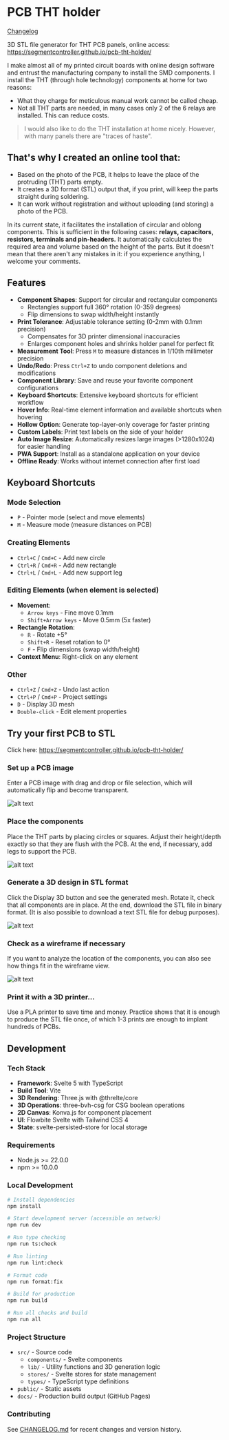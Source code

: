 # PCB THT holder

[Changelog](CHANGELOG.md)

3D STL file generator for THT PCB panels, online access: https://segmentcontroller.github.io/pcb-tht-holder/

I make almost all of my printed circuit boards with online design software and entrust the manufacturing company to install the SMD components. I install the THT (through hole technology) components at home for two reasons:

- What they charge for meticulous manual work cannot be called cheap.
- Not all THT parts are needed, in many cases only 2 of the 6 relays are installed. This can reduce costs.

> I would also like to do the THT installation at home nicely. However, with many panels there are "traces of haste".

## That's why I created an **online tool** that:

- Based on the photo of the PCB, it helps to leave the place of the protruding (THT) parts empty.
- It creates a 3D format (STL) output that, if you print, will keep the parts straight during soldering.
- It can work without registration and without uploading (and storing) a photo of the PCB.

In its current state, it facilitates the installation of circular and oblong components. This is sufficient in the following cases: **relays, capacitors, resistors, terminals and pin-headers.** It automatically calculates the required area and volume based on the height of the parts. But it doesn't mean that there aren't any mistakes in it: if you experience anything, I welcome your comments.

## Features

- **Component Shapes**: Support for circular and rectangular components
  - Rectangles support full 360° rotation (0-359 degrees)
  - Flip dimensions to swap width/height instantly
- **Print Tolerance**: Adjustable tolerance setting (0-2mm with 0.1mm precision)
  - Compensates for 3D printer dimensional inaccuracies
  - Enlarges component holes and shrinks holder panel for perfect fit
- **Measurement Tool**: Press `M` to measure distances in 1/10th millimeter precision
- **Undo/Redo**: Press `Ctrl+Z` to undo component deletions and modifications
- **Component Library**: Save and reuse your favorite component configurations
- **Keyboard Shortcuts**: Extensive keyboard shortcuts for efficient workflow
- **Hover Info**: Real-time element information and available shortcuts when hovering
- **Hollow Option**: Generate top-layer-only coverage for faster printing
- **Custom Labels**: Print text labels on the side of your holder
- **Auto Image Resize**: Automatically resizes large images (>1280x1024) for easier handling
- **PWA Support**: Install as a standalone application on your device
- **Offline Ready**: Works without internet connection after first load

## Keyboard Shortcuts

### Mode Selection

- `P` - Pointer mode (select and move elements)
- `M` - Measure mode (measure distances on PCB)

### Creating Elements

- `Ctrl+C` / `Cmd+C` - Add new circle
- `Ctrl+R` / `Cmd+R` - Add new rectangle
- `Ctrl+L` / `Cmd+L` - Add new support leg

### Editing Elements (when element is selected)

- **Movement**:
  - `Arrow keys` - Fine move 0.1mm
  - `Shift+Arrow keys` - Move 0.5mm (5x faster)
- **Rectangle Rotation**:
  - `R` - Rotate +5°
  - `Shift+R` - Reset rotation to 0°
  - `F` - Flip dimensions (swap width/height)
- **Context Menu**: Right-click on any element

### Other

- `Ctrl+Z` / `Cmd+Z` - Undo last action
- `Ctrl+P` / `Cmd+P` - Project settings
- `D` - Display 3D mesh
- `Double-click` - Edit element properties

## Try your first PCB to STL

Click here: https://segmentcontroller.github.io/pcb-tht-holder/

### Set up a PCB image

Enter a PCB image with drag and drop or file selection, which will automatically flip and become transparent.

![alt text](./step1.png)

### Place the components

Place the THT parts by placing circles or squares. Adjust their height/depth exactly so that they are flush with the PCB. At the end, if necessary, add legs to support the PCB.

![alt text](./step2.png)

### Generate a 3D design in STL format

Click the Display 3D button and see the generated mesh. Rotate it, check that all components are in place. At the end, download the STL file in binary format. (It is also possible to download a text STL file for debug purposes).

![alt text](./step3.png)

### Check as a wireframe if necessary

If you want to analyze the location of the components, you can also see how things fit in the wireframe view.

![alt text](./step4.png)

### Print it with a 3D printer...

Use a PLA printer to save time and money. Practice shows that it is enough to produce the STL file once, of which 1-3 prints are enough to implant hundreds of PCBs.

## Development

### Tech Stack

- **Framework**: Svelte 5 with TypeScript
- **Build Tool**: Vite
- **3D Rendering**: Three.js with @threlte/core
- **3D Operations**: three-bvh-csg for CSG boolean operations
- **2D Canvas**: Konva.js for component placement
- **UI**: Flowbite Svelte with Tailwind CSS 4
- **State**: svelte-persisted-store for local storage

### Requirements

- Node.js >= 22.0.0
- npm >= 10.0.0

### Local Development

```bash
# Install dependencies
npm install

# Start development server (accessible on network)
npm run dev

# Run type checking
npm run ts:check

# Run linting
npm run lint:check

# Format code
npm run format:fix

# Build for production
npm run build

# Run all checks and build
npm run all
```

### Project Structure

- `src/` - Source code
  - `components/` - Svelte components
  - `lib/` - Utility functions and 3D generation logic
  - `stores/` - Svelte stores for state management
  - `types/` - TypeScript type definitions
- `public/` - Static assets
- `docs/` - Production build output (GitHub Pages)

### Contributing

See [CHANGELOG.md](CHANGELOG.md) for recent changes and version history.
